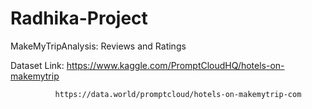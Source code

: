 # Radhika-Project
MakeMyTripAnalysis: Reviews and Ratings

Dataset Link: https://www.kaggle.com/PromptCloudHQ/hotels-on-makemytrip
              
              https://data.world/promptcloud/hotels-on-makemytrip-com

           



